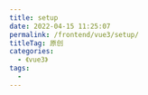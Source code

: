 ```yaml
---
title: setup
date: 2022-04-15 11:25:07
permalink: /frontend/vue3/setup/
titleTag: 原创
categories:
  - 《vue3》
tags:
  - 
---
```

